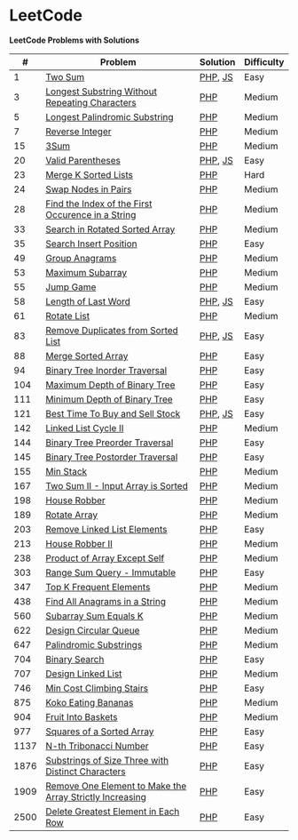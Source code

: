 # LeetCode
**LeetCode Problems with Solutions**   

| #    | Problem                                                                                                                                            | Solution                                                                                                                                                                                                                                  | Difficulty |
|------|----------------------------------------------------------------------------------------------------------------------------------------------------|-------------------------------------------------------------------------------------------------------------------------------------------------------------------------------------------------------------------------------------------|------------|
 | 1    | [Two Sum](https://leetcode.com/problems/two-sum)                                                                                                   | [PHP](https://github.com/BakhadyrovF/leetcode/blob/master/src/problems/php/easy/two_sum.php), [JS](https://github.com/BakhadyrovF/leetcode/blob/master/src/problems/js/easy/twoSum.js)                                                    | Easy       |
 | 3    | [Longest Substring Without Repeating Characters](https://leetcode.com/problems/longest-substring-without-repeating-characters)                     | [PHP](https://github.com/BakhadyrovF/leetcode/blob/master/src/problems/php/medium/longest_substring_without_repeating_characters.php)                                                                                                     | Medium     |
 | 5    | [Longest Palindromic Substring](https://leetcode.com/problems/longest-palindromic-substring)                                                       | [PHP](https://github.com/BakhadyrovF/leetcode/blob/master/src/problems/php/medium/longest_palindromic_substring.php)                                                                                                                      | Medium     | 
 | 7    | [Reverse Integer](https://leetcode.com/problems/reverse-integer)                                                                                   | [PHP](https://github.com/BakhadyrovF/leetcode/blob/master/src/problems/php/medium/reverse_integer.php)                                                                                                                                    | Medium     |
 | 15   | [3Sum](https://leetcode.com/problems/3sum)                                                                                                         | [PHP](https://github.com/BakhadyrovF/leetcode/blob/master/src/problems/php/medium/3sum.php)                                                                                                                                               | Medium     | 
 | 20   | [Valid Parentheses](https://leetcode.com/problems/valid-parentheses)                                                                               | [PHP](https://github.com/BakhadyrovF/leetcode/blob/master/src/problems/php/easy/valid_parentheses.php), [JS](https://github.com/BakhadyrovF/leetcode/blob/master/src/problems/js/easy/validParentheses.js)                                | Easy       |
 | 23   | [Merge K Sorted Lists](https://leetcode.com/problems/merge-k-sorted-lists)                                                                         | [PHP](https://github.com/BakhadyrovF/leetcode/blob/master/src/problems/php/hard/merge_k_sorted_lists.php)                                                                                                                                 | Hard       |
 | 24   | [Swap Nodes in Pairs](https://leetcode.com/problems/swap-nodes-in-pairs)                                                                           | [PHP](https://github.com/BakhadyrovF/leetcode/blob/master/src/problems/php/medium/swap_nodes_in_pairs.php)                                                                                                                                | Medium     |
 | 28   | [Find the Index of the First Occurence in a String](https://leetcode.com/problems/find-the-index-of-the-first-occurrence-in-a-string)              | [PHP](https://github.com/BakhadyrovF/leetcode/blob/master/src/problems/php/medium/find_the_index_of_the_first_occurence_in_a_string.php)                                                                                                  | Medium     |
 | 33   | [Search in Rotated Sorted Array](https://leetcode.com/problems/search-in-rotated-sorted-array)                                                     | [PHP](https://github.com/BakhadyrovF/leetcode/blob/master/src/problems/php/medium/search_in_rotated_array.php)                                                                                                                            | Medium     | 
 | 35   | [Search Insert Position](https://leetcode.com/problems/search-insert-position)                                                                     | [PHP](https://github.com/BakhadyrovF/leetcode/blob/master/src/problems/php/easy/search_insert_position.php)                                                                                                                               | Easy       |
 | 49   | [Group Anagrams](https://leetcode.com/problems/group-anagrams)                                                                                     | [PHP](https://github.com/BakhadyrovF/leetcode/blob/master/src/problems/php/medium/group_anagrams.php)                                                                                                                                     | Medium     |
 | 53   | [Maximum Subarray](https://leetcode.com/problems/maximum-subarray)                                                                                 | [PHP](https://github.com/BakhadyrovF/leetcode/blob/master/src/problems/php/medium/maximum_subarray.php)                                                                                                                                   | Medium     |                
 | 55   | [Jump Game](https://leetcode.com/problems/jump-game)                                                                                               | [PHP](https://github.com/BakhadyrovF/leetcode/blob/master/src/problems/php/medium/jump_game.php)                                                                                                                                          | Medium     |   
 | 58   | [Length of Last Word](https://leetcode.com/problems/length-of-last-word)                                                                           | [PHP](https://github.com/BakhadyrovF/leetcode/blob/master/src/problems/php/easy/length_of_last_word.php), [JS](https://github.com/BakhadyrovF/leetcode/blob/master/src/problems/js/easy/lengthOfLastWord.js)                              | Easy       |
 | 61   | [Rotate List](https://leetcode.com/problems/rotate-list)                                                                                           | [PHP](https://github.com/BakhadyrovF/leetcode/blob/master/src/problems/php/medium/rotate_list.php)                                                                                                                                        | Medium     |
 | 83   | [Remove Duplicates from Sorted List](https://leetcode.com/problems/remove-duplicates-from-sorted-list)                                             | [PHP](https://github.com/BakhadyrovF/leetcode/blob/master/src/problems/php/easy/remove_duplicates_from_sorted_list.php), [JS](https://github.com/BakhadyrovF/leetcode/blob/master/src/problems/js/easy/removeDuplicatesFromSortedList.js) | Easy       |
 | 88   | [Merge Sorted Array](https://leetcode.com/problems/merge-sorted-array)                                                                             | [PHP](https://github.com/BakhadyrovF/leetcode/blob/master/src/problems/php/easy/merge_sorted_array.php)                                                                                                                                   | Easy       |
 | 94   | [Binary Tree Inorder Traversal](https://leetcode.com/problems/binary-tree-inorder-traversal)                                                       | [PHP](https://github.com/BakhadyrovF/leetcode/blob/master/src/problems/php/easy/binary_tree_inorder_traversal.php)                                                                                                                        | Easy       |             
 | 104  | [Maximum Depth of Binary Tree](https://leetcode.com/problems/maximum-depth-of-binary-tree)                                                         | [PHP](https://github.com/BakhadyrovF/leetcode/blob/master/src/problems/php/easy/maximum_depth_of_binary_tree.php)                                                                                                                         | Easy       |
 | 111  | [Minimum Depth of Binary Tree](https://leetcode.com/problems/minimum-depth-of-binary-tree)                                                         | [PHP](https://github.com/BakhadyrovF/leetcode/blob/master/src/problems/php/easy/minimum_depth_of_binary_tree.php)                                                                                                                         | Easy       |
 | 121  | [Best Time To Buy and Sell Stock](https://leetcode.com/problems/best-time-to-buy-and-sell-stock)                                                   | [PHP](https://github.com/BakhadyrovF/leetcode/blob/master/src/problems/php/easy/best_time_to_buy_and_sell_stock.php), [JS](https://github.com/BakhadyrovF/leetcode/blob/master/src/problems/js/easy/bestTimeToBuyAndSellStock.js)         | Easy       |
 | 142  | [Linked List Cycle II](https://leetcode.com/problems/linked-list-cycle-ii)                                                                         | [PHP](https://github.com/BakhadyrovF/leetcode/blob/master/src/problems/php/linked_list_cycle_2.php)                                                                                                                                       | Medium     | 
 | 144  | [Binary Tree Preorder Traversal](https://leetcode.com/problems/binary-tree-preorder-traversal)                                                     | [PHP](https://github.com/BakhadyrovF/leetcode/blob/master/src/problems/php/easy/binary_tree_preorder_traversal.php)                                                                                                                       | Easy       |         
 | 145  | [Binary Tree Postorder Traversal](https://leetcode.com/problems/binary-tree-postorder-traversal)                                                   | [PHP](https://github.com/BakhadyrovF/leetcode/blob/master/src/problems/php/easy/binary_tree_postorder_traversal.php)                                                                                                                      | Easy       |         
 | 155  | [Min Stack](https://leetcode.com/problems/min-stack)                                                                                               | [PHP](https://github.com/BakhadyrovF/leetcode/blob/master/src/problems/php/medium/min_stack.php)                                                                                                                                          | Medium     |              
 | 167  | [Two Sum II - Input Array is Sorted](https://leetcode.com/problems/two-sum-ii-input-array-is-sorted)                                               | [PHP](https://github.com/BakhadyrovF/leetcode/blob/master/src/problems/php/medium/two_sum_2_input_array_is_sorted.php)                                                                                                                    | Medium     |
 | 198  | [House Robber](https://leetcode.com/problems/house-robber)                                                                                         | [PHP](https://github.com/BakhadyrovF/leetcode/blob/master/src/problems/php/medium/houser_robber.php)                                                                                                                                      | Medium     |
 | 189  | [Rotate Array](https://leetcode.com/problems/rotate-array)                                                                                         | [PHP](https://github.com/BakhadyrovF/leetcode/blob/master/src/problems/php/medium/rotate_array.php)                                                                                                                                       | Medium     |
 | 203  | [Remove Linked List Elements](https://leetcode.com/problems/remove-linked-list-elements)                                                           | [PHP](https://github.com/BakhadyrovF/leetcode/blob/master/src/problems/php/easy/remove_linked_list_elements.php)                                                                                                                          | Easy       |
 | 213  | [House Robber II](https://leetcode.com/problems/house-robber-ii)                                                                                   | [PHP](https://github.com/BakhadyrovF/leetcode/blob/master/src/problems/php/medium/house_robber_2.php)                                                                                                                                     | Medium     |
 | 238  | [Product of Array Except Self](https://leetcode.com/problems/product-of-array-except-self)                                                         | [PHP](https://github.com/BakhadyrovF/leetcode/blob/master/src/problems/php/medium/product_of_array_except_self.php)                                                                                                                       | Medium     |
 | 303  | [Range Sum Query - Immutable](https://leetcode.com/problems/range-sum-query-immutable)                                                             | [PHP](https://github.com/BakhadyrovF/leetcode/blob/master/src/problems/php/easy/range_sum_query_immutable.php)                                                                                                                            | Easy       |
 | 347  | [Top K Frequent Elements](https://leetcode.com/problems/top-k-frequent-elements)                                                                   | [PHP](https://github.com/BakhadyrovF/leetcode/blob/master/src/problems/php/medium/top-k-frequent-elements)                                                                                                                                | Medium     |
 | 438  | [Find All Anagrams in a String](https://leetcode.com/problems/find-all-anagrams-in-a-string)                                                       | [PHP](https://github.com/BakhadyrovF/leetcode/blob/master/src/problems/php/medium/find_all_anagrams_in_a_string.php)                                                                                                                      | Medium     |
 | 560  | [Subarray Sum Equals K](https://leetcode.com/problems/subarray-sum-equals-k)                                                                       | [PHP](https://github.com/Bakhadyrovf/leetcode/blob/master/src/problems/php/medium/subarray_sum_equals_k.php)                                                                                                                              | Medium     |           
 | 622  | [Design Circular Queue](https://leetcode.com/problems/design-circular-queue)                                                                       | [PHP](https://github.com/BakhadyrovF/leetcode/blob/master/src/problems/php/medium/design_circular_queue.php)                                                                                                                              | Medium     |
 | 647  | [Palindromic Substrings](https://leetcode.com/problems/palindromic-substrings)                                                                     | [PHP](https://github.com/BakhadyrovF/leetcode/blob/master/src/problems/php/medium/palindromic_substrings.php)                                                                                                                             | Medium     |
 | 704  | [Binary Search](https://leetcode.com/problems/binary-search)                                                                                       | [PHP](https://github.com/BakhadyrovF/leetcode/blob/master/src/problems/php/easy/binary_search.php)                                                                                                                                        | Easy       |
 | 707  | [Design Linked List](https://leetcode.com/problems/design-linked-list)                                                                             | [PHP](https://github.com/BakhadyrovF/leetcode/blob/master/src/problems/php/medium/design_linked_list.php)                                                                                                                                 | Medium     |            
 | 746  | [Min Cost Climbing Stairs](https://leetcode.com/problems/min-cost-climbing-stairs)                                                                 | [PHP](https://github.com/BakhadyrovF/leetcode/blob/master/src/problems/php/easy/min_cost_climbing_stairs)                                                                                                                                 | Easy       |
 | 875  | [Koko Eating Bananas](https://leetcode.com/problems/koko-eating-bananas)                                                                           | [PHP](https://github.com/BakhadyrovF/leetcode/blob/master/src/problems/php/medium/koko_eating_bananas.php)                                                                                                                                | Medium     |  
 | 904  | [Fruit Into Baskets](https://leetcode.com/problems/fruit-into-baskets)                                                                             | [PHP](https://github.com/BakhadyrovF/leetcode/blob/master/src/problems/php/medium/fruit_into_baskets.php)                                                                                                                                 | Medium     |
 | 977  | [Squares of a Sorted Array](https://leetcode.com/problems/squares-of-a-sorted-array)                                                               | [PHP](https://github.com/BakhadyrovF/leetcode/blob/master/src/problems/php/easy/squares_of_a_sorted_array.php)                                                                                                                            | Easy       |
 | 1137 | [N-th Tribonacci Number](https://leetcode.com/problems/n-th-tribonacci-number)                                                                     | [PHP](https://github.com/BakhadyrovF/leetcode/blob/master/src/problems/php/easy/nth_tribonacci_number.php)                                                                                                                                | Easy       |
 | 1876 | [Substrings of Size Three with Distinct Characters](https://leetcode.com/problems/substrings-of-size-three-with-distinct-characters)               | [PHP](https://github.com/BakhadyrovF/leetcode/blob/master/src/problems/php/easy/substrings_of_size_three_with_distinct_characters)                                                                                                        | Easy       |
 | 1909 | [Remove One Element to Make the Array Strictly Increasing](https://leetcode.com/problems/remove-one-element-to-make-the-array-strictly-increasing) | [PHP](https://github.com/BakhadyrovF/leetcode/blob/master/src/problems/php/easy/remove_one_element_to_make_the_array_strictly_increasing.php)                                                                                             | Easy       |                   
 | 2500 | [Delete Greatest Element in Each Row](https://leetcode.com/problems/delete-greatest-value-in-each-row)                                             | [PHP](https://github.com/BakhadyrovF/leetcode/blob/master/src/problems/php/easy/delete_greatest_value_in_each_row.php)                                                                                                                    | Easy       |

